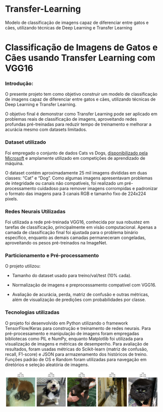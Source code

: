 # Transfer-Learning
Modelo de classificação de imagens capaz de diferenciar entre gatos e cães, utilizando técnicas de Deep Learning e Transfer Learning

# Classificação de Imagens de Gatos e Cães usando Transfer Learning com VGG16

### Introdução:

O presente projeto tem como objetivo construir um modelo de classificação de imagens capaz de diferenciar entre gatos e cães, utilizando técnicas de Deep Learning e Transfer Learning.

O objetivo final é demonstrar como Transfer Learning pode ser aplicado em problemas reais de classificação de imagens, aproveitando redes profundas pré-treinadas para reduzir tempo de treinamento e melhorar a acurácia mesmo com datasets limitados.


### Dataset utilizado
Foi empregado o conjunto de dados Cats vs Dogs, [disponibilizado pela Microsoft](https://www.microsoft.com/en-us/download/details.aspx?id=54765) e amplamente utilizado em competições de aprendizado de máquina.

O dataset contém aproximadamente 25 mil imagens divididas em duas classes: “Cat” e “Dog”. Como algumas imagens apresentavam problemas de integridade ou canais não compatíveis, foi realizado um pré-processamento cuidadoso para remover imagens corrompidas e padronizar o formato das imagens para 3 canais RGB e tamanho fixo de 224x224 pixels.

### Redes Neurais Utilizadas

Foi utilizada a rede pré-treinada VGG16, conhecida por sua robustez em tarefas de classificação, principalmente em visão computacional. Apenas a camada de classificação final foi ajustada para o problema binário específico, enquanto as demais camadas permaneceram congeladas, aproveitando os pesos pré-treinados na ImageNet.


### Particionamento e Pré-processamento
O projeto utilizou:

- Tamanho do dataset usado para treino/val/test (10% cada).

- Normalização de imagens e preprocessamento compatível com VGG16.

- Avaliação de acurácia, perda, matriz de confusão e outras métricas, além de visualização de predições com probabilidades por classe.

### Tecnologias utilizadas
O projeto foi desenvolvido em Python utilizando o framework TensorFlow/Keras para construção e treinamento de redes neurais. Para pré-processamento e manipulação de imagens foram empregadas bibliotecas como PIL e NumPy, enquanto Matplotlib foi utilizada para visualização de imagens e métricas de desempenho. Para avaliação de resultados, foram usadas métricas do Scikit-learn (matriz de confusão, recall, F1-score) e JSON para armazenamento dos históricos de treino. Funções padrão de OS e Random foram utilizadas para navegação em diretórios e seleção aleatória de imagens.

<img src="https://github.com/monicaneli/Transfer-Learning/blob/3afa246b70e4ce098476bb5965cd5446356a0021/resultado_classifica%C3%A7%C3%A3o_gatos_e_cachorros.png" />

